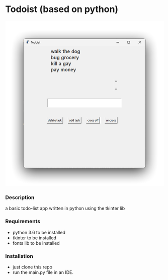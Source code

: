 # Todoist (based on python)

![todoist-demo](/resources/todolist-demo.png)


### Description
 a basic todo-list app written in python using the tkinter lib


### Requirements
 * python 3.6 to be installed
 * tkinter to be installed
 * fonts lib to be installed

### Installation
 * just clone this repo
 * run the main.py file in an IDE.

